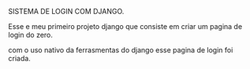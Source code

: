 SISTEMA DE LOGIN COM DJANGO.


Esse e meu primeiro projeto django que consiste em criar um pagina de login do zero.

com o uso nativo da ferrasmentas do django esse pagina de login foi criada.

